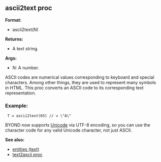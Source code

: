 ## ascii2text proc

<!-- -->
**Format:**
+   ascii2text(N)
<!-- -->
**Returns:**
+   A text string.
<!-- -->
**Args:**
+   N: A number.


ASCII codes are numerical values corresponding to keyboard and
special characters. Among other things, they are used to represent many
symbols in HTML. This proc converts an ASCII code to its corresponding
text representation.
### Example:

```
 T = ascii2text(65) // = \"A\" 
```
 

BYOND now
supports [Unicode](/ref/%7Bnotes%7D/Unicode.md) via UTF-8 encoding, so you can
use the character code for any valid Unicode character, not just ASCII.

**See also:**
+   [entities (text)](/ref/DM/text/entities.md) 
+   [text2ascii proc](/ref/proc/text2ascii.md) 